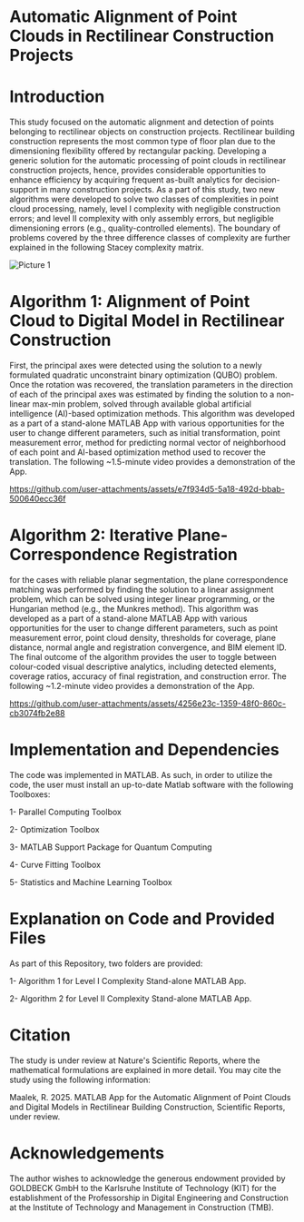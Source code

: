 # Automatic Alignment of Point Clouds in Rectilinear Construction Projects

# Introduction
This study focused on the automatic alignment and detection of points belonging to rectilinear objects on construction projects. Rectilinear building construction represents the most common type of floor plan due to the dimensioning flexibility offered by rectangular packing. Developing a generic solution for the automatic processing of point clouds in rectilinear construction projects, hence, provides considerable opportunities to enhance efficiency by acquiring frequent as-built analytics for decision-support in many construction projects. As a part of this study, two new algorithms were developed to solve two classes of complexities in point cloud processing, namely, level I complexity with negligible construction errors; and level II complexity with only assembly errors, but negligible dimensioning errors (e.g., quality-controlled elements). The boundary of problems covered by the three difference classes of complexity are further explained in the following Stacey complexity matrix.

![Picture 1](https://github.com/user-attachments/assets/88e72b29-4d5e-4b63-b6c5-1f6035e840e0)

# Algorithm 1: Alignment of Point Cloud to Digital Model in Rectilinear Construction
First, the principal axes were detected using the solution to a newly formulated quadratic unconstraint binary optimization (QUBO) problem. Once the rotation was recovered, the translation parameters in the direction of each of the principal axes was estimated by finding the solution to a non-linear max-min problem, solved through available global artificial intelligence (AI)-based optimization methods. This algorithm was developed as a part of a stand-alone MATLAB App with various opportunities for the user to change different parameters, such as initial transformation, point measurement error, method for predicting normal vector of neighborhood of each point and AI-based optimization method used to recover the translation. The following ~1.5-minute video provides a demonstration of the App.

https://github.com/user-attachments/assets/e7f934d5-5a18-492d-bbab-500640ecc36f

# Algorithm 2: Iterative Plane-Correspondence Registration
for the cases with reliable planar segmentation, the plane correspondence matching was performed by finding the solution to a linear assignment problem, which can be solved using integer linear programming, or the Hungarian method (e.g., the Munkres method). This algorithm was developed as a part of a stand-alone MATLAB App with various opportunities for the user to change different parameters, such as point measurement error, point cloud density, thresholds for coverage, plane distance, normal angle and registration convergence, and BIM element ID. The final outcome of the algorithm provides the user to toggle between colour-coded visual descriptive analytics, including detected elements, coverage ratios, accuracy of final registration, and construction error. The following ~1.2-minute video provides a demonstration of the App.

https://github.com/user-attachments/assets/4256e23c-1359-48f0-860c-cb3074fb2e88

# Implementation and Dependencies
The code was implemented in MATLAB. As such, in order to utilize the code, the user must install an up-to-date Matlab software with the following Toolboxes:

1- Parallel Computing Toolbox

2- Optimization Toolbox

3- MATLAB Support Package for Quantum Computing

4- Curve Fitting Toolbox

5- Statistics and Machine Learning Toolbox

# Explanation on Code and Provided Files
As part of this Repository, two folders are provided:

1- Algorithm 1 for Level I Complexity Stand-alone MATLAB App.

2- Algorithm 2 for Level II Complexity Stand-alone MATLAB App.

# Citation
The study is under review at Nature's Scientific Reports, where the mathematical formulations are explained in more detail. You may cite the study using the following information:

Maalek, R. 2025. MATLAB App for the Automatic Alignment of Point Clouds and Digital Models in Rectilinear Building Construction, Scientific Reports, under review.

# Acknowledgements
The author wishes to acknowledge the generous endowment provided by GOLDBECK GmbH to the Karlsruhe Institute of Technology (KIT) for the establishment of the Professorship in Digital Engineering and Construction at the Institute of Technology and Management in Construction (TMB).
